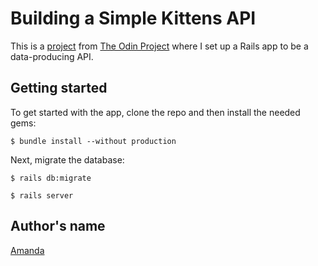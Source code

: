 # Building a Simple Kittens API

This is a [project](https://www.theodinproject.com/courses/ruby-on-rails/lessons/apis?ref=lnav#your-task-1) from [The Odin Project](https://www.theodinproject.com/) where I set up a Rails app to be a data-producing API.

## Getting started

To get started with the app, clone the repo and then install the needed gems:

```
$ bundle install --without production
```

Next, migrate the database:

```
$ rails db:migrate
```

```
$ rails server
```

## Author's name

[Amanda](https://github.com/vieiramanda11)
